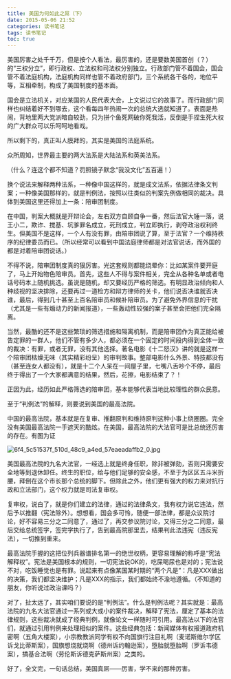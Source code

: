 ```yaml
---
title: 美国为何如此之屌（下）
date: 2015-05-06 21:52
categories: 读书笔记
tags: 读书笔记
toc: true
---
```

美国厉害之处千千万，但是按个人看法，最厉害的，还是要数美国首创（？）的“三权分立”，即行政权、立法权和司法权分别独立。行政部门管不着国会，国会管不着法庭机构，法庭机构同样也管不着政府部门，三个系统各干各的，地位平等，互相牵制，构成了美国制度的基本面。

国会是立法机关，对应某国的人民代表大会，上文说过它的故事了。而行政部门同样也纠结着好不到哪去，这个看每四年热闹一次的总统大选就知道了。表面是热闹，背地里两大党派暗自较劲，只为拼个鱼死网破你死我活，反倒是手捏生死大权的广大群众可以乐呵呵地看戏。

所以剩下的，真正叫人膜拜的，其实是美国的法庭系统。

众所周知，世界最主要的两大法系是大陆法系和英美法系。

（什么？连这个都不知道？罚照镜子默念“我没文化”五百遍！）

换个说法来解释两种法系，一种像中国这样的，就是成文法系，依据法律条文判案；一种像美国那样的，就是判例法，按照以往类似的判案先例做相同的裁决。具体到美国这里还得加上一条：陪审团制度。

在中国，判案大概就是开辩论会，左右双方自顾自争一番，然后法官大锤一落，说王小二，欺诈、搅基、坑爹罪名成立，死刑成立，判立即执行，剥夺政治权利终生。但美国不是这样，一个人有没有罪，由陪审团说了算，至于法官？一个维持秩序的纪律委员而已。（所以经常可以看到中国法庭律师都是对法官说话，而外国的都是对着陪审团说话。）

不得不说，陪审团制度真的狠厉害。光这套规则都能绕晕你：比如某案件要开庭了，马上开始物色陪审员。首先，这些人不得与案件相关，完全从各种名单或者电话号码本上随机挑选。虽说是随机，却又要经历严格的筛选。有明显政治倾向和人种歧视的坚决排除，还要再过一道检方和辩方律师的关卡，他们说否决谁就否决谁，最后，得到几十甚至上百名陪审员和候补陪审员。为了避免外界信息的干扰（尤其是一些有煽动力的新闻报道），一些轰动性较强的案子甚至会把他们完全隔离。

当然，最酷的还不是这些繁琐的筛选措施和隔离机制，而是陪审团作为真正能给被告定罪的一群人，他们不管有多少人，都必须在一个固定的时间段内得到全体一致的裁决：有罪，或者无罪，没有其他选择。著名电影《十二怒汉》讲的就是这样一个陪审团枯燥无味（其实精彩纷呈）的审判故事。整部电影什么外景、特技都没有（甚至连女人都没有），就是十二个人呆在一间屋子里，七嘴八舌吵个不停，最后终于得出了一个大家都满意的结果，然后，花擦，电影结束了？！

正因为此，经历如此严格筛选的陪审团，基本能够代表当地比较理性的群众民意。

至于“判例法”的解释，则要说到美国的最高法院。

中国的最高法院，基本就是在复审、推翻原判和维持原判这种小事上绕圈圈。完全没有美国最高法院一手遮天的酷炫。在美国，最高法院的大法官可是比总统还厉害的存在。有图为证

![6f4_5c51537f_510d_48c9_a4ed_57eaeadaffb2_0.jpg](http://upload-images.jianshu.io/upload_images/29336-5d79ffacd2c068a4.jpg)

美国最高法院的九名大法官，一经选上就是终身任职，除非被弹劾，否则只需要安全地等到退休卸任。终生的职位，给与他们足够的安全感，不至于为区区五斗米折腰，拜倒在这个市长那个总统的脚下。但除此之外，他们更有强大的权力来对抗行政和立法部门，这个权力就是司法复审权。

复审权，说白了，就是你们建立的法律，通过的法律条文，我有权力说它违法，然后予以推翻（宪法除外）。想想看，国会多可怜，随便一部法律，都是众议院讨论，好不容易三分之二同意了，通过了，再交参议院讨论，又得三分之二同意，最后交给总统签字，签完字执行了，告到最高院那里去，结果判此法违宪（违反宪法），一切推到重来。

最高法院手握的这把位列兵器谱排名第一的绝世权柄，更容易理解的称呼是“宪法解释权”。宪法是美国根本的规则，一切宪法说OK的，吃屎喝尿也是对的；宪法说不对，吃饭睡觉也是有罪。说起来有点像某国某时期的“两个凡是”：凡是XXX做出的决策，我们都坚决维护；凡是XXX的指示，我们都始终不渝地遵循。（不知道的朋友，你听说过政治课吗？）

对了，扯太远了，其实咱们要说的是“判例法”。什么是判例法呢？其实就是：最高法院的九名大法官通过一系列或大或小的案件裁决，解释了宪法，厘定了基本的法律规则，这些裁决就成了经典判例，就像论文一样随时可引用。最高法以下的法官们，就通过引用判例来处理相似的案件。这些经典包括：新闻媒体有权报道政府机密啊（五角大楼案），小宗教教派同学有权不向国旗行注目礼啊（麦诺斯维尔学区诉戈比蒂斯案），国旗想烧就烧啊（德州诉约翰逊案），堕胎就堕胎啊（罗诉韦德案），搞基合法啊（劳伦斯诉德克萨斯州案）之类的。

好了，全文完，一句话总结，美国真屌——厉害，学不来的那种厉害。



